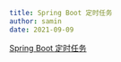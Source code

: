 ```yaml
title: Spring Boot 定时任务
author: samin
date: 2021-09-09 
```

[Spring Boot 定时任务](https://gaudy-feels-700.notion.site/Spring-Boot-a6966b9027c64c2a8bb7d74337e16ccb)